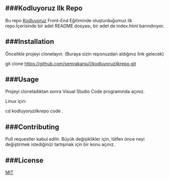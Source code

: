 ###Kodluyoruz Ilk Repo
-------------------------
Bu repo [Kodluyoruz](https://kodluyoruz.org/tr/kodluyoruz/) Front-End Eğitiminde oluşturduğumuz ilk repo.İçerisinde bir adet README dosyası, bir adet de index.html barındırıyor.

###Installation
-------------------------
Öncelikle projeyi clonelayın. (Buraya sizin reponuzdan aldığınız link gelecek)

git clone https://github.com/semrakarsu1/kodluyoruzilkrepo.git

###Usage
-------------------------
Projeyi cloneladıktan sonra Visual Studio Code programında açınız.

Linux için:

cd kodluyoruzilkrepo
code .

###Contributing
-------------------------
Pull requestler kabul edilir. Büyük değişiklikler için, lütfen önce neyi değiştirmek istediğinizi tartışmak için bir konu açınız.

###License
-------------------------
[MIT](https://choosealicense.com/licenses/mit/)